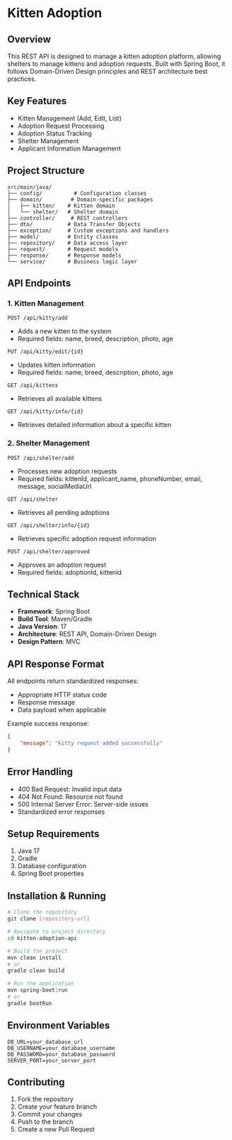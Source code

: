 # Kitten Adoption 
## Overview
This REST API is designed to manage a kitten adoption platform, allowing shelters to manage kittens and adoption requests. Built with Spring Boot, it follows Domain-Driven Design principles and REST architecture best practices.

## Key Features
- Kitten Management (Add, Edit, List)
- Adoption Request Processing
- Adoption Status Tracking
- Shelter Management
- Applicant Information Management

## Project Structure
```
src/main/java/
├── config/          # Configuration classes
├── domain/         # Domain-specific packages
│   ├── kitten/    # Kitten domain
│   └── shelter/   # Shelter domain
├── controller/     # REST controllers
├── dto/           # Data Transfer Objects
├── exception/     # Custom exceptions and handlers
├── model/         # Entity classes
├── repository/    # Data access layer
├── request/       # Request models
├── response/      # Response models
└── service/       # Business logic layer
```

## API Endpoints

### 1. Kitten Management
```
POST /api/kitty/add
```
- Adds a new kitten to the system
- Required fields: name, breed, description, photo, age
```
PUT /api/kitty/edit/{id}
```
- Updates kitten information
- Required fields: name, breed, description, photo, age
```
GET /api/kittens
```
- Retrieves all available kittens
```
GET /api/kitty/info/{id}
```
- Retrieves detailed information about a specific kitten

### 2. Shelter Management
```
POST /api/shelter/add
```
- Processes new adoption requests
- Required fields: kittenId, applicant_name, phoneNumber, email, message, socialMediaUrl
```
GET /api/shelter
```
- Retrieves all pending adoptions
```
GET /api/shelter/info/{id}
```
- Retrieves specific adoption request information
```
POST /api/shelter/approved
```
- Approves an adoption request
- Required fields: adoptionId, kittenId

## Technical Stack
- **Framework**: Spring Boot
- **Build Tool**: Maven/Gradle
- **Java Version**: 17
- **Architecture**: REST API, Domain-Driven Design
- **Design Pattern**: MVC

## API Response Format
All endpoints return standardized responses:
- Appropriate HTTP status code
- Response message
- Data payload when applicable

Example success response:
```json
{
    "message": "kitty request added successfully"
}
```

## Error Handling
- 400 Bad Request: Invalid input data
- 404 Not Found: Resource not found
- 500 Internal Server Error: Server-side issues
- Standardized error responses

## Setup Requirements
1. Java 17
2. Gradle
3. Database configuration
4. Spring Boot properties

## Installation & Running
```bash
# Clone the repository
git clone [repository-url]

# Navigate to project directory
cd kitten-adoption-api

# Build the project
mvn clean install
# or
gradle clean build

# Run the application
mvn spring-boot:run
# or
gradle bootRun
```

## Environment Variables
```
DB_URL=your_database_url
DB_USERNAME=your_database_username
DB_PASSWORD=your_database_password
SERVER_PORT=your_server_port
```


## Contributing
1. Fork the repository
2. Create your feature branch
3. Commit your changes
4. Push to the branch
5. Create a new Pull Request


